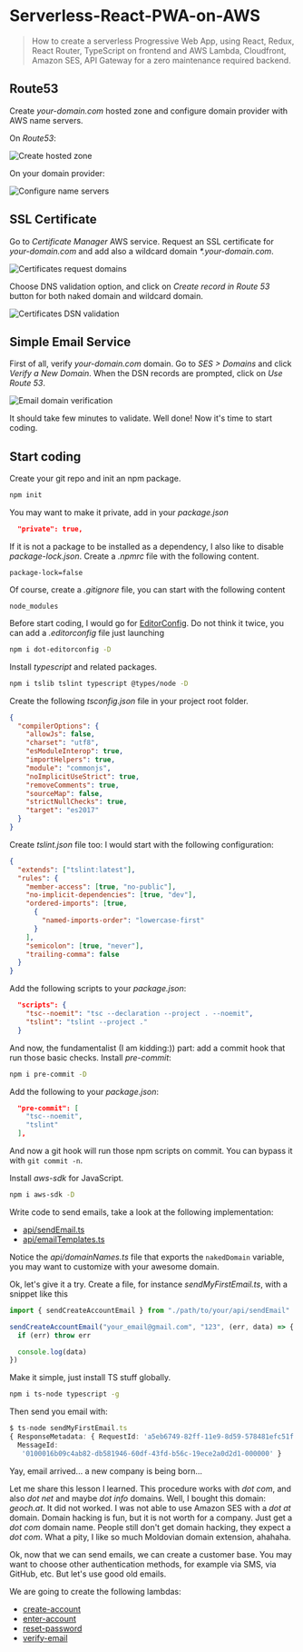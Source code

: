 # Serverless-React-PWA-on-AWS

> How to create a serverless Progressive Web App, using React, Redux, React Router, TypeScript on frontend and AWS Lambda, Cloudfront, Amazon SES, API Gateway for a zero maintenance required backend.

## Route53

Create *your-domain.com* hosted zone and configure domain provider with AWS name servers.

On *Route53*:

![Create hosted zone](./images/Route53-Create_hosted_zone.png)

On your domain provider:

![Configure name servers](./images/Route53-Configure_name_servers.png)

## SSL Certificate

Go to *Certificate Manager* AWS service. Request an SSL certificate for _your-domain.com_ and
add also a wildcard domain _*.your-domain.com_.

![Certificates request domains](./images/Certificates-Request_domains.png)

Choose DNS validation option, and click on *Create record in Route 53* button
for both naked domain and wildcard domain.

![Certificates DSN validation](./images/Certificates-DNS_validation.png)

## Simple Email Service

First of all, verify *your-domain.com* domain. Go to *SES > Domains* and click *Verify a New Domain*.
When the DSN records are prompted, click on *Use Route 53*.

![Email domain verification](./images/SES-Use_Route53_verification.png)

It should take few minutes to validate. Well done! Now it's time to start coding.

## Start coding

Create your git repo and init an npm package.

```bash
npm init
```

You may want to make it private, add in your *package.json*

```json
  "private": true,
```

If it is not a package to be installed as a dependency, I also like to disable *package-lock.json*.
Create a *.npmrc* file with the following content.

```
package-lock=false
```

Of course, create a *.gitignore* file, you can start with the following content

```
node_modules
```

Before start coding, I would go for [EditorConfig](http://EditorConfig.org).
Do not think it twice, you can add a *.editorconfig* file just launching

```bash
npm i dot-editorconfig -D
```

Install *typescript* and related packages.

```bash
npm i tslib tslint typescript @types/node -D
```

Create the following *tsconfig.json* file in your project root folder.

```json
{
  "compilerOptions": {
    "allowJs": false,
    "charset": "utf8",
    "esModuleInterop": true,
    "importHelpers": true,
    "module": "commonjs",
    "noImplicitUseStrict": true,
    "removeComments": true,
    "sourceMap": false,
    "strictNullChecks": true,
    "target": "es2017"
  }
}
```

Create *tslint.json* file too: I would start with the following configuration:

```json
{
  "extends": ["tslint:latest"],
  "rules": {
    "member-access": [true, "no-public"],
    "no-implicit-dependencies": [true, "dev"],
    "ordered-imports": [true,
      {
        "named-imports-order": "lowercase-first"
      }
    ],
    "semicolon": [true, "never"],
    "trailing-comma": false
  }
}
```

Add the following scripts to your *package.json*:

```json
  "scripts": {
    "tsc--noemit": "tsc --declaration --project . --noemit",
    "tslint": "tslint --project ."
  }
```

And now, the fundamentalist (I am kidding:)) part: add a commit hook that run those basic checks. Install *pre-commit*:

```bash
npm i pre-commit -D
```

Add the following to your *package.json*:

```json
  "pre-commit": [
    "tsc--noemit",
    "tslint"
  ],
```

And now a git hook will run those npm scripts on commit. You can bypass it with `git commit -n`.

Install *aws-sdk* for JavaScript.

```bash
npm i aws-sdk -D
```

Write code to send emails, take a look at the following implementation:

* [api/sendEmail.ts](https://github.com/fibo/aws-map.com/blob/Serverless-React-PWA-on-AWS/api/sendEmail.ts)
* [api/emailTemplates.ts](https://github.com/fibo/aws-map.com/blob/Serverless-React-PWA-on-AWS/api/emailTemplates.ts)

Notice the *api/domainNames.ts* file that exports the `nakedDomain` variable, you may want to customize with your awesome domain.

Ok, let's give it a try. Create a file, for instance *sendMyFirstEmail.ts*, with a snippet like this

```typescript
import { sendCreateAccountEmail } from "./path/to/your/api/sendEmail"

sendCreateAccountEmail("your_email@gmail.com", "123", (err, data) => {
  if (err) throw err

  console.log(data)
})
```

Make it simple, just install TS stuff globally.

```bash
npm i ts-node typescript -g
```

Then send you email with:

```typescript
$ ts-node sendMyFirstEmail.ts
{ ResponseMetadata: { RequestId: 'a5eb6749-82ff-11e9-8d59-578481efc51f' },
  MessageId:
   '0100016b09c4ab82-db581946-60df-43fd-b56c-19ece2a0d2d1-000000' }
```

Yay, email arrived... a new company is being born...

Let me share this lesson I learned. This procedure works with *dot com*, and also *dot net* and maybe *dot info* domains. Well, I bought this domain: *geoch.at*. It did not worked.
I was not able to use Amazon SES with a *dot at* domain. Domain hacking is fun, but it is not worth for a company. Just get a *dot com* domain name.
People still don't get domain hacking, they expect a *dot com*. What a pity, I like so much Moldovian domain extension, ahahaha.

Ok, now that we can send emails, we can create a customer base. You may want to choose other authentication methods, for example via SMS, via GitHub, etc.
But let's use good old emails.

We are going to create the following lambdas:

* [create-account](https://github.com/fibo/aws-map.com/tree/master/api/lambdas/create-account)
* [enter-account](https://github.com/fibo/aws-map.com/tree/master/api/lambdas/enter-account)
* [reset-password](https://github.com/fibo/aws-map.com/tree/master/api/lambdas/reset-password)
* [verify-email](https://github.com/fibo/aws-map.com/tree/master/api/lambdas/verify-email)

